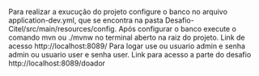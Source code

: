 Para realizar a exucução do projeto configure o banco no arquivo application-dev.yml, que se encontra na pasta Desafio-Citel/src/main/resources/config.
Após configurar o banco execute o comando mvn ou ./mvnw no terminal aberto na raiz do projeto.
Link de acesso http://localhost:8089/
Para logar use ou usuario admin e senha admin ou usuario user e senha user.
Link para acesso a parte do desafio http://localhost:8089/doador

